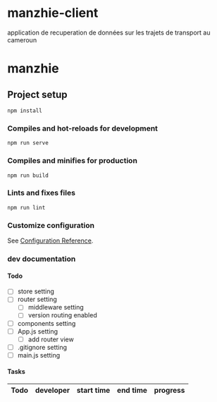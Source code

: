 # manzhie-client
application de recuperation de données sur les trajets de transport au cameroun

# manzhie

## Project setup

```
npm install
```

### Compiles and hot-reloads for development

```
npm run serve
```

### Compiles and minifies for production

```
npm run build
```

### Lints and fixes files

```
npm run lint
```

### Customize configuration

See [Configuration Reference](https://cli.vuejs.org/config/).

### dev documentation

#### Todo

* [ ] store setting
* [ ] router setting
  * [ ] middleware setting
  * [ ] version routing enabled
* [ ] components setting
* [ ] App.js setting
  * [ ] add router view
* [ ] .gitignore setting
* [ ] main.js setting

#### Tasks

|Todo|developer|start time|end time|progress|
|:--:|:-------:|:--------:|:------:|:------:|
